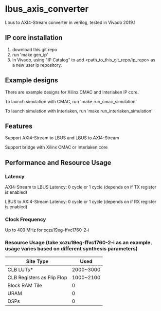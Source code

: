 # lbus_axis_converter
Lbus to AXI4-Stream converter in verilog, tested in Vivado 2019.1

## IP core installation
1. download this git repo
2. run 'make gen_ip'
3. In Vivado, using "IP Catalog" to add <path_to_this_git_repo/ip_repo> as a new user ip repository.

## Example designs
There are example designs for Xilinx CMAC and Interlaken IP core.

To launch simulation with CMAC, run 'make run_cmac_simulation'

To launch simulation with Interlaken, run 'make run_interlaken_simulation'

## Features
Support AXI4-Stream to LBUS and LBUS to AXI4-Stream

Support bridge with Xilinx CMAC or Interlaken core

## Performance and Resource Usage

### Latency 
AXI4-Stream to LBUS Latency: 0 cycle or 1 cycle (depends on if TX register is enabled)

LBUS to AXI4-Stream Latency: 0 cycle or 1 cycle (depends on if RX register is enabled)

### Clock Frequency
Up to 400 MHz for xczu19eg-ffvc1760-2-i

### Resource Usage (take xczu19eg-ffvc1760-2-i as an example, usage varies based on different synthesis parameters)
|          Site Type         |    Used   |
| -------------------------- | --------- |
| CLB LUTs*                  | 2000~3000 |
| CLB Registers as Flip Flop | 1000~2100 |
| Block RAM Tile             |    0      |
| URAM                       |    0      |
| DSPs                       |    0      |
